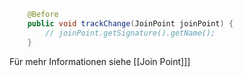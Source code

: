 ```Java
	@Before
	public void trackChange(JoinPoint joinPoint) {
		// joinPoint.getSignature().getName();
	}
```

Für mehr Informationen siehe [[Join Point]]]